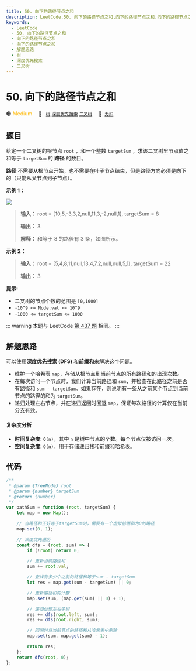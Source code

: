 ```yaml
---
title: 50. 向下的路径节点之和
description: LeetCode,50. 向下的路径节点之和,向下的路径节点之和,向下的路径节点之和,解题思路,树,深度优先搜索,二叉树
keywords:
  - LeetCode
  - 50. 向下的路径节点之和
  - 向下的路径节点之和
  - 向下的路径节点之和
  - 解题思路
  - 树
  - 深度优先搜索
  - 二叉树
---
```


# 50. 向下的路径节点之和

🟠 <font color=#ffb800>Medium</font>&emsp; 🔖&ensp; [`树`](/tag/tree.md) [`深度优先搜索`](/tag/depth-first-search.md) [`二叉树`](/tag/binary-tree.md)&emsp; 🔗&ensp;[`力扣`](https://leetcode.cn/problems/6eUYwP)

## 题目

给定一个二叉树的根节点 `root` ，和一个整数 `targetSum` ，求该二叉树里节点值之和等于 `targetSum` 的 **路径** 的数目。

**路径** 不需要从根节点开始，也不需要在叶子节点结束，但是路径方向必须是向下的（只能从父节点到子节点）。

**示例 1：**

![](https://assets.leetcode.com/uploads/2021/04/09/pathsum3-1-tree.jpg)

> **输入：** root = [10,5,-3,3,2,null,11,3,-2,null,1], targetSum = 8
>
> **输出：** 3
>
> **解释：** 和等于 8 的路径有 3 条，如图所示。

**示例 2：**

> **输入：** root = [5,4,8,11,null,13,4,7,2,null,null,5,1], targetSum = 22
>
> **输出：** 3

**提示:**

- 二叉树的节点个数的范围是 `[0,1000]`
- `-10^9 <= Node.val <= 10^9`
- `-1000 <= targetSum <= 1000`

::: warning
本题与 LeetCode [第 437 题](../problem/0437.md) 相同。
:::

## 解题思路

可以使用**深度优先搜索 (DFS)** 和**前缀和**来解决这个问题。

- 维护一个哈希表 `map`，存储从根节点到当前节点的所有路径和的出现次数。
- 在每次访问一个节点时，我们计算当前路径和 `sum`，并检查在此路径之前是否有路径和 `sum - targetSum`。如果存在，则说明有一条从之前某个节点到当前节点的路径的和为 `targetSum`。
- 递归处理左右节点，并在递归返回时回退 `map`，保证每次路径的计算仅在当前分支有效。

#### 复杂度分析

- **时间复杂度**: `O(n)`，其中 `n` 是树中节点的个数。每个节点仅被访问一次。
- **空间复杂度**: `O(n)`，用于存储递归栈和前缀和哈希表。

## 代码

```javascript
/**
 * @param {TreeNode} root
 * @param {number} targetSum
 * @return {number}
 */
var pathSum = function (root, targetSum) {
	let map = new Map();

	// 当路径和正好等于targetSum时，需要有一个虚拟前缀和为0的路径
	map.set(0, 1);

	// 深度优先遍历
	const dfs = (root, sum) => {
		if (!root) return 0;

		// 更新当前路径和
		sum += root.val;

		// 查找有多少个之前的路径和等于sum - targetSum
		let res = map.get(sum - targetSum) || 0;

		// 更新路径和的计数
		map.set(sum, (map.get(sum) || 0) + 1);

		// 递归处理左右子树
		res += dfs(root.left, sum);
		res += dfs(root.right, sum);

		// 回溯时将当前节点的路径和从哈希表中删除
		map.set(sum, map.get(sum) - 1);

		return res;
	};
	return dfs(root, 0);
};
```
